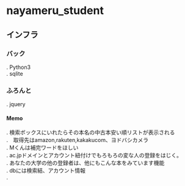 # nayameru_student
## インフラ  
### バック
. Python3  
. sqlite
### ふろんと  
. jquery


#### Memo
. 検索ボックスにいれたらその本名の中古本安い順リストが表示される  
.　取得先はamazon,rakuten,kakakucom、ヨドバシカメラ  
. Mくんは補完ワードをほしい  
. ac.jpドメインとアカウント紐付けでもろもろの変な人の登録をはじく。  
. あなたの大学の他の登録者は、他にもこんな本をみています機能  
. dbには検索結、アカウント情報  
.
